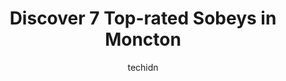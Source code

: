 ---
layout: ampstory
image: https://i0.wp.com/www.auto.or.id/wp-content/uploads/2023/06/sobeys-elmwood-dr-0-moncton-1686326845.jpeg?resize=640,853
author: techidn
featured: false
description: Moncton, New Brunswick, Canada is a haven for Sobeys enthusiasts, boasting an impressive array of 7 top-notch establishments. Whether youre a seasoned connoisseur or simply curious to explo
title: Discover 7 Top-rated Sobeys in Moncton
cover:
   title: Discover 7 Top-rated Sobeys in Moncton
   subtitle: AUTO.OR.ID
   background: https://www.auto.or.id/wp-content/uploads/2023/06/sobeys-elmwood-dr-0-moncton-1686326845.jpeg

pages: 
 - layout: thirds
   top: <h1>#1 Sobeys Northwest</h1>
   bottom: "<p>Sobeys is my choice store for fruits and veggies always... Its a one-stop shop for most home groceries. Their collaboration with Scene+ makes it more satisfying to shop, </p>"
   background: https://www.auto.or.id/wp-content/uploads/2023/06/sobeys-elmwood-dr-1-moncton-1686326847.jpeg
   backgroundblur: true
 - layout: thirds
   top: <h1>#2 Sobeys Riverview</h1>
   bottom: "<p>1160 Findlay Blvd, Riverview, NB E1B 0J6, Canada</p>"
   background: https://www.auto.or.id/wp-content/uploads/2023/06/sobeys-elmwood-dr-2-moncton-1686326847.jpeg
   cta:
      link: https://www.auto.or.id/discover-7-top-rated-sobeys-in-moncton/
      text: Discover 7 Top-rated Sobeys in Moncton
 - layout: thirds
   top: <h1>#3 Sobeys Champlain</h1>
   bottom: "<p>477 Paul St, Dieppe, NB E1A 4X5, Canada</p>"
   background: https://images.unsplash.com/photo-1582834202430-ddcd18987a61?ixlib=rb-4.0.3&ixid=MnwxMjA3fDB8MHxwaG90by1wYWdlfHx8fGVufDB8fHx8&auto=format&fit=crop&w=640&h=853&q=80
   cta:
      link: https://www.auto.or.id/discover-7-top-rated-sobeys-in-moncton/
      text: Discover 7 Top-rated Sobeys in Moncton
 - layout: thirds
   top: <h1>#4 Sobeys Dieppe</h1>
   bottom: "<p>501 Rue Regis, Dieppe, NB E1A 1Y2, Canada</p>"
   background: https://images.unsplash.com/photo-1539788816080-8bdd722d8c22?ixlib=rb-4.0.3&ixid=MnwxMjA3fDB8MHxwaG90by1wYWdlfHx8fGVufDB8fHx8&auto=format&fit=crop&w=640&h=853&q=80
   cta:
      link: https://www.auto.or.id/discover-7-top-rated-sobeys-in-moncton/
      text: Discover 7 Top-rated Sobeys in Moncton
 - layout: thirds
   top: <h1>#5 Sobeys Elmwood Dr</h1>
   bottom: "<p>77 Filles de Jesus Ave, Moncton, NB E1A 9G6, Canada</p>"
   background: https://images.unsplash.com/photo-1617814076367-b759c7d7e738?ixlib=rb-4.0.3&ixid=MnwxMjA3fDB8MHxwaG90by1wYWdlfHx8fGVufDB8fHx8&auto=format&fit=crop&w=640&h=853&q=80
   cta:
      link: https://www.auto.or.id/discover-7-top-rated-sobeys-in-moncton/
      text: Discover 7 Top-rated Sobeys in Moncton
 - layout: thirds
   top: <h1>#6 Sobeys Pharmacy Moncton Mall</h1>
   bottom: "<p>1380 Mountain Rd, Moncton, NB E1C 2T8, Canada</p>"
   background: https://images.unsplash.com/photo-1558140275-312515f28cbb?ixlib=rb-4.0.3&ixid=MnwxMjA3fDB8MHxwaG90by1wYWdlfHx8fGVufDB8fHx8&auto=format&fit=crop&w=640&h=853&q=80
   cta:
      link: https://www.auto.or.id/discover-7-top-rated-sobeys-in-moncton/
      text: Discover 7 Top-rated Sobeys in Moncton

 - layout: thirds
   middle: Continue reading...
   background: https://images.unsplash.com/photo-1625078995475-24378c4d611b?ixlib=rb-4.0.3&ixid=MnwxMjA3fDB8MHxwaG90by1wYWdlfHx8fGVufDB8fHx8&auto=format&fit=crop&w=640&h=853&q=80
   cta:
      link: https://www.auto.or.id/discover-7-top-rated-sobeys-in-moncton/
      text: Discover 7 Top-rated Sobeys in Moncton

---